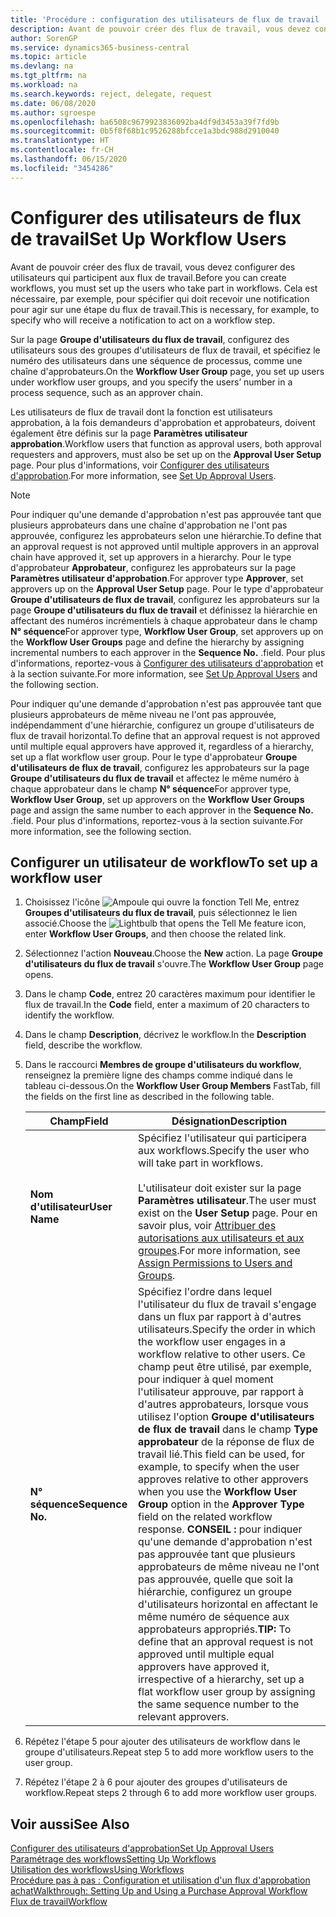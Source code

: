 ```yaml
---
title: 'Procédure : configuration des utilisateurs de flux de travail | Microsoft Docs'
description: Avant de pouvoir créer des flux de travail, vous devez configurer des utilisateurs qui participent aux flux de travail. Cela est nécessaire, par exemple, pour spécifier qui doit recevoir une notification pour agir sur une étape du flux de travail.
author: SorenGP
ms.service: dynamics365-business-central
ms.topic: article
ms.devlang: na
ms.tgt_pltfrm: na
ms.workload: na
ms.search.keywords: reject, delegate, request
ms.date: 06/08/2020
ms.author: sgroespe
ms.openlocfilehash: ba6508c9679923836092ba4df9d3453a39f7fd9b
ms.sourcegitcommit: 0b5f8f68b1c9526288bfcce1a3bdc988d2910040
ms.translationtype: HT
ms.contentlocale: fr-CH
ms.lasthandoff: 06/15/2020
ms.locfileid: "3454286"
---
```

# <a name="set-up-workflow-users"></a><span data-ttu-id="22b67-104">Configurer des utilisateurs de flux de travail</span><span class="sxs-lookup"><span data-stu-id="22b67-104">Set Up Workflow Users</span></span>

<span data-ttu-id="22b67-105">Avant de pouvoir créer des flux de travail, vous devez configurer des utilisateurs qui participent aux flux de travail.</span><span class="sxs-lookup"><span data-stu-id="22b67-105">Before you can create workflows, you must set up the users who take part in workflows.</span></span> <span data-ttu-id="22b67-106">Cela est nécessaire, par exemple, pour spécifier qui doit recevoir une notification pour agir sur une étape du flux de travail.</span><span class="sxs-lookup"><span data-stu-id="22b67-106">This is necessary, for example, to specify who will receive a notification to act on a workflow step.</span></span>  

<span data-ttu-id="22b67-107">Sur la page **Groupe d'utilisateurs du flux de travail**, configurez des utilisateurs sous des groupes d'utilisateurs de flux de travail, et spécifiez le numéro des utilisateurs dans une séquence de processus, comme une chaîne d'approbateurs.</span><span class="sxs-lookup"><span data-stu-id="22b67-107">On the **Workflow User Group** page, you set up users under workflow user groups, and you specify the users’ number in a process sequence, such as an approver chain.</span></span>  

<span data-ttu-id="22b67-108">Les utilisateurs de flux de travail dont la fonction est utilisateurs approbation, à la fois demandeurs d'approbation et approbateurs, doivent également être définis sur la page **Paramètres utilisateur approbation**.</span><span class="sxs-lookup"><span data-stu-id="22b67-108">Workflow users that function as approval users, both approval requesters and approvers, must also be set up on the **Approval User Setup** page.</span></span> <span data-ttu-id="22b67-109">Pour plus d'informations, voir [Configurer des utilisateurs d'approbation](across-how-to-set-up-approval-users.md).</span><span class="sxs-lookup"><span data-stu-id="22b67-109">For more information, see [Set Up Approval Users](across-how-to-set-up-approval-users.md).</span></span>  

> [!NOTE]  
> <span data-ttu-id="22b67-110">Pour indiquer qu'une demande d'approbation n'est pas approuvée tant que plusieurs approbateurs dans une chaîne d'approbation ne l'ont pas approuvée, configurez les approbateurs selon une hiérarchie.</span><span class="sxs-lookup"><span data-stu-id="22b67-110">To define that an approval request is not approved until multiple approvers in an approval chain have approved it, set up approvers in a hierarchy.</span></span> <span data-ttu-id="22b67-111">Pour le type d'approbateur **Approbateur**, configurez les approbateurs sur la page **Paramètres utilisateur d'approbation**.</span><span class="sxs-lookup"><span data-stu-id="22b67-111">For approver type **Approver**, set approvers up on the **Approval User Setup** page.</span></span> <span data-ttu-id="22b67-112">Pour le type d'approbateur **Groupe d'utilisateurs de flux de travail**, configurez les approbateurs sur la page **Groupe d'utilisateurs du flux de travail** et définissez la hiérarchie en affectant des numéros incrémentiels à chaque approbateur dans le champ **N° séquence**</span><span class="sxs-lookup"><span data-stu-id="22b67-112">For approver type, **Workflow User Group**, set approvers up on the **Workflow User Groups** page and define the hierarchy by assigning incremental numbers to each approver in the **Sequence No.**</span></span> <span data-ttu-id="22b67-113">.</span><span class="sxs-lookup"><span data-stu-id="22b67-113">field.</span></span> <span data-ttu-id="22b67-114">Pour plus d'informations, reportez-vous à [Configurer des utilisateurs d'approbation](across-how-to-set-up-approval-users.md) et à la section suivante.</span><span class="sxs-lookup"><span data-stu-id="22b67-114">For more information, see [Set Up Approval Users](across-how-to-set-up-approval-users.md) and the following section.</span></span>  
>
> <span data-ttu-id="22b67-115">Pour indiquer qu'une demande d'approbation n'est pas approuvée tant que plusieurs approbateurs de même niveau ne l'ont pas approuvée, indépendamment d'une hiérarchie, configurez un groupe d'utilisateurs de flux de travail horizontal.</span><span class="sxs-lookup"><span data-stu-id="22b67-115">To define that an approval request is not approved until multiple equal approvers have approved it, regardless of a hierarchy, set up a flat workflow user group.</span></span> <span data-ttu-id="22b67-116">Pour le type d'approbateur **Groupe d'utilisateurs de flux de travail**, configurez les approbateurs sur la page **Groupe d'utilisateurs du flux de travail** et affectez le même numéro à chaque approbateur dans le champ **N° séquence**</span><span class="sxs-lookup"><span data-stu-id="22b67-116">For approver type, **Workflow User Group**, set up approvers on the **Workflow User Groups** page and assign the same number to each approver in the **Sequence No.**</span></span> <span data-ttu-id="22b67-117">.</span><span class="sxs-lookup"><span data-stu-id="22b67-117">field.</span></span> <span data-ttu-id="22b67-118">Pour plus d'informations, reportez-vous à la section suivante.</span><span class="sxs-lookup"><span data-stu-id="22b67-118">For more information, see the following section.</span></span>  

## <a name="to-set-up-a-workflow-user"></a><span data-ttu-id="22b67-119">Configurer un utilisateur de workflow</span><span class="sxs-lookup"><span data-stu-id="22b67-119">To set up a workflow user</span></span>

1. <span data-ttu-id="22b67-120">Choisissez l'icône ![Ampoule qui ouvre la fonction Tell Me](media/ui-search/search_small.png "Dites-moi ce que vous voulez faire"), entrez **Groupes d'utilisateurs du flux de travail**, puis sélectionnez le lien associé.</span><span class="sxs-lookup"><span data-stu-id="22b67-120">Choose the ![Lightbulb that opens the Tell Me feature](media/ui-search/search_small.png "Tell me what you want to do") icon, enter **Workflow User Groups**, and then choose the related link.</span></span>  
2. <span data-ttu-id="22b67-121">Sélectionnez l'action **Nouveau**.</span><span class="sxs-lookup"><span data-stu-id="22b67-121">Choose the **New** action.</span></span> <span data-ttu-id="22b67-122">La page **Groupe d'utilisateurs du flux de travail** s'ouvre.</span><span class="sxs-lookup"><span data-stu-id="22b67-122">The **Workflow User Group** page opens.</span></span>  
3. <span data-ttu-id="22b67-123">Dans le champ **Code**, entrez 20 caractères maximum pour identifier le flux de travail.</span><span class="sxs-lookup"><span data-stu-id="22b67-123">In the **Code** field, enter a maximum of 20 characters to identify the workflow.</span></span>  
4. <span data-ttu-id="22b67-124">Dans le champ **Description**, décrivez le workflow.</span><span class="sxs-lookup"><span data-stu-id="22b67-124">In the **Description** field, describe the workflow.</span></span>  
5. <span data-ttu-id="22b67-125">Dans le raccourci **Membres de groupe d'utilisateurs du workflow**, renseignez la première ligne des champs comme indiqué dans le tableau ci-dessous.</span><span class="sxs-lookup"><span data-stu-id="22b67-125">On the **Workflow User Group Members** FastTab, fill the fields on the first line as described in the following table.</span></span>  

    |<span data-ttu-id="22b67-126">Champ</span><span class="sxs-lookup"><span data-stu-id="22b67-126">Field</span></span>|<span data-ttu-id="22b67-127">Désignation</span><span class="sxs-lookup"><span data-stu-id="22b67-127">Description</span></span>|  
    |---------------------------------|---------------------------------------|  
    |<span data-ttu-id="22b67-128">**Nom d'utilisateur**</span><span class="sxs-lookup"><span data-stu-id="22b67-128">**User Name**</span></span>|<span data-ttu-id="22b67-129">Spécifiez l'utilisateur qui participera aux workflows.</span><span class="sxs-lookup"><span data-stu-id="22b67-129">Specify the user who will take part in workflows.</span></span><br /><br /> <span data-ttu-id="22b67-130">L'utilisateur doit exister sur la page **Paramètres utilisateur**.</span><span class="sxs-lookup"><span data-stu-id="22b67-130">The user must exist on the **User Setup** page.</span></span> <span data-ttu-id="22b67-131">Pour en savoir plus, voir [Attribuer des autorisations aux utilisateurs et aux groupes](ui-define-granular-permissions.md).</span><span class="sxs-lookup"><span data-stu-id="22b67-131">For more information, see [Assign Permissions to Users and Groups](ui-define-granular-permissions.md).</span></span>|  
    |<span data-ttu-id="22b67-132">**N° séquence**</span><span class="sxs-lookup"><span data-stu-id="22b67-132">**Sequence No.**</span></span>|<span data-ttu-id="22b67-133">Spécifiez l'ordre dans lequel l'utilisateur du flux de travail s'engage dans un flux par rapport à d'autres utilisateurs.</span><span class="sxs-lookup"><span data-stu-id="22b67-133">Specify the order in which the workflow user engages in a workflow relative to other users.</span></span> <span data-ttu-id="22b67-134">Ce champ peut être utilisé, par exemple, pour indiquer à quel moment l'utilisateur approuve, par rapport à d'autres approbateurs, lorsque vous utilisez l'option **Groupe d'utilisateurs de flux de travail** dans le champ **Type approbateur** de la réponse de flux de travail lié.</span><span class="sxs-lookup"><span data-stu-id="22b67-134">This field can be used, for example, to specify when the user approves relative to other approvers when you use the **Workflow User Group** option in the **Approver Type** field on the related workflow response.</span></span> <span data-ttu-id="22b67-135">**CONSEIL :**  pour indiquer qu'une demande d'approbation n'est pas approuvée tant que plusieurs approbateurs de même niveau ne l'ont pas approuvée, quelle que soit la hiérarchie, configurez un groupe d'utilisateurs horizontal en affectant le même numéro de séquence aux approbateurs appropriés.</span><span class="sxs-lookup"><span data-stu-id="22b67-135">**TIP:**  To define that an approval request is not approved until multiple equal approvers have approved it, irrespective of a hierarchy, set up a flat workflow user group by assigning the same sequence number to the relevant approvers.</span></span>|  
6. <span data-ttu-id="22b67-136">Répétez l'étape 5 pour ajouter des utilisateurs de workflow dans le groupe d'utilisateurs.</span><span class="sxs-lookup"><span data-stu-id="22b67-136">Repeat step 5 to add more workflow users to the user group.</span></span>  
7. <span data-ttu-id="22b67-137">Répétez l'étape 2 à 6 pour ajouter des groupes d'utilisateurs de workflow.</span><span class="sxs-lookup"><span data-stu-id="22b67-137">Repeat steps 2 through 6 to add more workflow user groups.</span></span>  

## <a name="see-also"></a><span data-ttu-id="22b67-138">Voir aussi</span><span class="sxs-lookup"><span data-stu-id="22b67-138">See Also</span></span>

[<span data-ttu-id="22b67-139">Configurer des utilisateurs d'approbation</span><span class="sxs-lookup"><span data-stu-id="22b67-139">Set Up Approval Users</span></span>](across-how-to-set-up-approval-users.md)  
[<span data-ttu-id="22b67-140">Paramétrage des workflows</span><span class="sxs-lookup"><span data-stu-id="22b67-140">Setting Up Workflows</span></span>](across-set-up-workflows.md)  
[<span data-ttu-id="22b67-141">Utilisation des workflows</span><span class="sxs-lookup"><span data-stu-id="22b67-141">Using Workflows</span></span>](across-use-workflows.md)  
[<span data-ttu-id="22b67-142">Procédure pas à pas : Configuration et utilisation d'un flux d'approbation achat</span><span class="sxs-lookup"><span data-stu-id="22b67-142">Walkthrough: Setting Up and Using a Purchase Approval Workflow</span></span>](walkthrough-setting-up-and-using-a-purchase-approval-workflow.md)  
[<span data-ttu-id="22b67-143">Flux de travail</span><span class="sxs-lookup"><span data-stu-id="22b67-143">Workflow</span></span>](across-workflow.md)  
